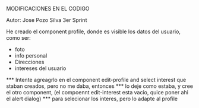 MODIFICACIONES EN EL CODIGO

Autor: Jose Pozo Silva 3er Sprint

He creado el component 
profile, donde es visible los datos del usuario, como ser:
- foto
- info personal
- Direcciones
- intereses del usuario

*** Intente agreagrlo en el component edit-profile and select interest que staban creados, pero no me daba, entonces
*** lo deje como estaba, y cree el otro component, (el compoennt edit-interest esta vacio, quice poner ahi el alert dialog)
*** para selecionar los interes, pero lo adapte al profile



